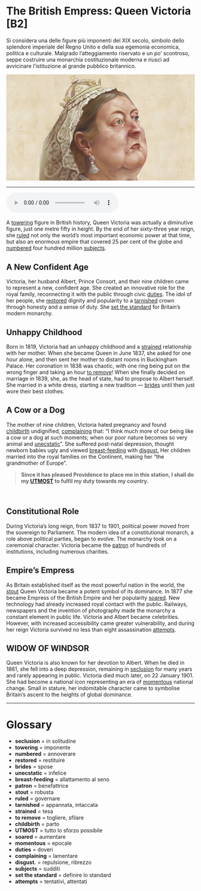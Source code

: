 # The British Empress: Queen Victoria   [B2]

Si considera una delle figure più imponenti del XIX secolo, simbolo dello splendore imperiale del Regno Unito e della sua egemonia economica, politica e culturale. Malgrado l’atteggiamento riservato e un po’ scontroso, seppe costruire una monarchia costituzionale moderna e riuscì ad avvicinare l’istituzione al grande pubblico britannico.

![](The%20British%20Empress%20Queen%20Victoria.jpg)

--------------

<div>
<audio controls autoplay>
    <source src="https://raw.githubusercontent.com/dartie/speakup/main/2023-06/The%20British%20Empress%20Queen%20Victoria.mp3" type="audio/mpeg">
</audio>
</div>


A [towering](## "imponente") figure in British history, Queen Victoria was actually a diminutive figure, just one metre fifty in height. By the end of her sixty-three year reign, she [ruled](## "governare") not only the world’s most important economic power at that time, but also an enormous empire that covered 25 per cent of the globe and [numbered](## "annoverare") four hundred million [subjects](## "sudditi"). 

## A New Confident Age
Victoria, her husband Albert, Prince Consort, and their nine children came to represent a new, confident age. She created an innovative role for the royal family, reconnecting it with the public through civic [duties](## "doveri"). The idol of her people, she [restored](## "restituire") dignity and popularity to a [tarnished](## "appannata, intaccata") crown through honesty and a sense of duty. She [set the standard](## "definire lo standard") for Britain’s modern monarchy.

## Unhappy Childhood
Born in 1819, Victoria had an unhappy childhood and a [strained](## "tesa") relationship with her mother. When she became Queen in June 1837, she asked for one hour alone, and then sent her mother to distant rooms in Buckingham Palace. Her coronation in 1838 was chaotic, with one ring being put on the wrong finger and taking an hour [to remove](## "togliere, sfilare")! When she finally decided on marriage in 1839, she, as the head of state, had to propose to Albert herself. She married in a white dress, starting a new tradition — [brides](## "spose") until then just wore their best clothes.

## A Cow or a Dog
The mother of nine children, Victoria hated pregnancy and found [childbirth](## "parto") undignified, [complaining](## "lamentare") that: “I think much more of our being like a cow or a dog at such moments; when our poor nature becomes so very animal and [unecstatic](## "infelice")”. She suffered post-natal depression, thought newborn babies ugly and viewed [breast-feeding](## "allattamento al seno") with [disgust.](## "repulsione, ribrezzo") Her children married into the royal families on the Continent, making her “the grandmother of Europe”. 


>**Since it has pleased Providence to place me in this station, I shall do my **[UTMOST](## "tutto lo sforzo possibile")** to fulfil my duty towards my country.**



 

## Constitutional Role
During Victoria’s long reign, from 1837 to 1901, political power moved from the sovereign to Parliament. The modern idea of a constitutional monarch, a role above political parties, began to evolve. The monarchy took on a ceremonial character. Victoria became the [patron](## "benefattrice") of hundreds of institutions, including numerous charities.

## Empire’s Empress
As Britain established itself as the most powerful nation in the world, the [stout](## "robusta") Queen Victoria became a potent symbol of its dominance. In 1877 she became Empress of the British Empire and her popularity [soared](## "aumentare"). New technology had already increased royal contact with the public. Railways, newspapers and the invention of photography made the monarchy a constant element in public life. Victoria and Albert became celebrities. However, with increased accessibility came greater vulnerability, and during her reign Victoria survived no less than eight assassination [attempts](## "tentativi, attentati").

## WIDOW OF WINDSOR
Queen Victoria is also known for her devotion to Albert. When he died in 1861, she fell into a deep depression, remaining in [seclusion](## "in solitudine") for many years and rarely appearing in public. Victoria died much later, on 22 January 1901. She had become a national icon representing an era of [momentous](## "epocale") national change. Small in stature, her indomitable character came to symbolise Britain’s ascent to the heights of global dominance.

--------------

<div style = "display:block; clear:both; page-break-after:always;"></div>

# Glossary
* **seclusion** = in solitudine
* **towering** = imponente
* **numbered** = annoverare
* **restored** = restituire
* **brides** = spose
* **unecstatic** = infelice
* **breast-feeding** = allattamento al seno
* **patron** = benefattrice
* **stout** = robusta
* **ruled** = governare
* **tarnished** = appannata, intaccata
* **strained** = tesa
* **to remove** = togliere, sfilare
* **childbirth** = parto
* **UTMOST** = tutto lo sforzo possibile
* **soared** = aumentare
* **momentous** = epocale
* **duties** = doveri
* **complaining** = lamentare
* **disgust.** = repulsione, ribrezzo
* **subjects** = sudditi
* **set the standard** = definire lo standard
* **attempts** = tentativi, attentati
